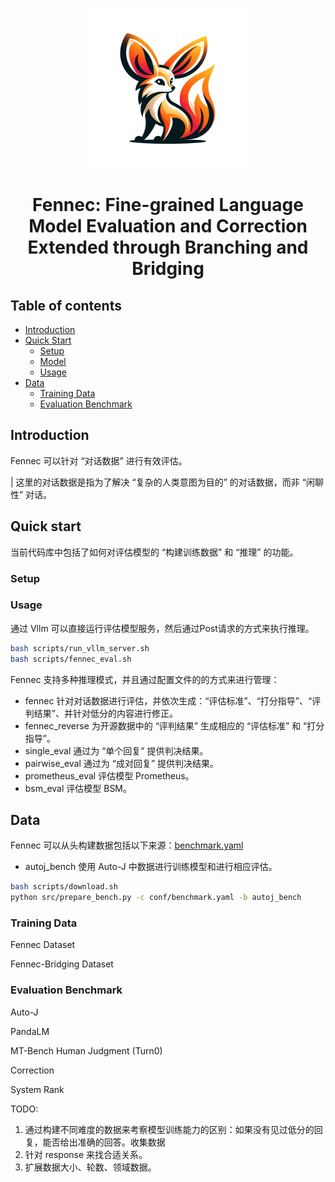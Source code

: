 <p align="center">
  <img src="fennec_logo.png" width=256px>
</p>

<h1 align="center"> Fennec: Fine-grained Language Model Evaluation and Correction Extended through Branching and Bridging </h1>

## Table of contents

- [Introduction](#Introduction)
- [Quick Start](#quick-start)
  - [Setup](#setup)
  - [Model](#model)
  - [Usage](#usage)
- [Data](#data)
  - [Training Data](#training-data)
  - [Evaluation Benchmark](#evaluation-benchmark)

## Introduction

Fennec 可以针对 “对话数据” 进行有效评估。

| 这里的对话数据是指为了解决 “复杂的人类意图为目的” 的对话数据，而非 “闲聊性” 对话。

## Quick start

当前代码库中包括了如何对评估模型的 “构建训练数据” 和 “推理” 的功能。

### Setup

### Usage

通过 Vllm 可以直接运行评估模型服务，然后通过Post请求的方式来执行推理。

```bash
bash scripts/run_vllm_server.sh
bash scripts/fennec_eval.sh
```

Fennec 支持多种推理模式，并且通过配置文件的的方式来进行管理：

+ fennec 针对对话数据进行评估，并依次生成：“评估标准”、“打分指导”、“评判结果”、并针对低分的内容进行修正。
+ fennec_reverse 为开源数据中的 “评判结果” 生成相应的 “评估标准” 和 “打分指导”。
+ single_eval 通过为 “单个回复” 提供判决结果。
+ pairwise_eval 通过为 “成对回复” 提供判决结果。
+ prometheus_eval 评估模型 Prometheus。
+ bsm_eval 评估模型 BSM。

## Data

Fennec 可以从头构建数据包括以下来源：[benchmark.yaml](conf/benchmark.yaml)

+ autoj_bench 使用 Auto-J 中数据进行训练模型和进行相应评估。

```bash
bash scripts/download.sh
python src/prepare_bench.py -c conf/benchmark.yaml -b autoj_bench
```

### Training Data

Fennec Dataset

Fennec-Bridging Dataset

### Evaluation Benchmark

Auto-J

PandaLM

MT-Bench Human Judgment (Turn0)

Correction

System Rank

TODO:

1. 通过构建不同难度的数据来考察模型训练能力的区别：如果没有见过低分的回复，能否给出准确的回答。收集数据
2. 针对 response 来找合适关系。
4. 扩展数据大小、轮数、领域数据。

